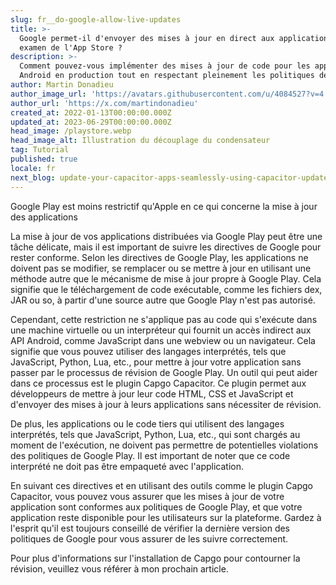 ```yaml
---
slug: fr__do-google-allow-live-updates
title: >-
  Google permet-il d'envoyer des mises à jour en direct aux applications sans
  examen de l'App Store ?
description: >-
  Comment pouvez-vous implémenter des mises à jour de code pour les applications
  Android en production tout en respectant pleinement les politiques de Google ?
author: Martin Donadieu
author_image_url: 'https://avatars.githubusercontent.com/u/4084527?v=4'
author_url: 'https://x.com/martindonadieu'
created_at: 2022-01-13T00:00:00.000Z
updated_at: 2023-06-29T00:00:00.000Z
head_image: /playstore.webp
head_image_alt: Illustration du découplage du condensateur
tag: Tutorial
published: true
locale: fr
next_blog: update-your-capacitor-apps-seamlessly-using-capacitor-updater
---
```


Google Play est moins restrictif qu'Apple en ce qui concerne la mise à jour des applications

La mise à jour de vos applications distribuées via Google Play peut être une tâche délicate, mais il est important de suivre les directives de Google pour rester conforme. Selon les directives de Google Play, les applications ne doivent pas se modifier, se remplacer ou se mettre à jour en utilisant une méthode autre que le mécanisme de mise à jour propre à Google Play. Cela signifie que le téléchargement de code exécutable, comme les fichiers dex, JAR ou so, à partir d'une source autre que Google Play n'est pas autorisé.

Cependant, cette restriction ne s'applique pas au code qui s'exécute dans une machine virtuelle ou un interpréteur qui fournit un accès indirect aux API Android, comme JavaScript dans une webview ou un navigateur. Cela signifie que vous pouvez utiliser des langages interprétés, tels que JavaScript, Python, Lua, etc., pour mettre à jour votre application sans passer par le processus de révision de Google Play. Un outil qui peut aider dans ce processus est le plugin Capgo Capacitor. Ce plugin permet aux développeurs de mettre à jour leur code HTML, CSS et JavaScript et d'envoyer des mises à jour à leurs applications sans nécessiter de révision.

De plus, les applications ou le code tiers qui utilisent des langages interprétés, tels que JavaScript, Python, Lua, etc., qui sont chargés au moment de l'exécution, ne doivent pas permettre de potentielles violations des politiques de Google Play. Il est important de noter que ce code interprété ne doit pas être empaqueté avec l'application.

En suivant ces directives et en utilisant des outils comme le plugin Capgo Capacitor, vous pouvez vous assurer que les mises à jour de votre application sont conformes aux politiques de Google Play, et que votre application reste disponible pour les utilisateurs sur la plateforme. Gardez à l'esprit qu'il est toujours conseillé de vérifier la dernière version des politiques de Google pour vous assurer de les suivre correctement.

Pour plus d'informations sur l'installation de Capgo pour contourner la révision, veuillez vous référer à mon prochain article.